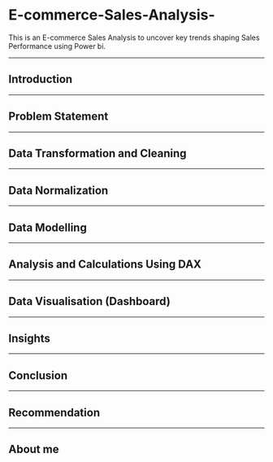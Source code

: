 # E-commerce-Sales-Analysis-
This is an E-commerce Sales Analysis to uncover key trends shaping Sales Performance using Power bi.

---

## Introduction 

---
## Problem Statement 

---
## Data Transformation and Cleaning 

---
## Data Normalization 

---
## Data Modelling 

---
## Analysis and Calculations Using DAX

---

## Data Visualisation (Dashboard)

---
## Insights 

--- 
## Conclusion 

--- 
## Recommendation 

---
## About me 

